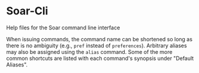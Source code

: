 # Soar-Cli

Help files for the Soar command line interface

When issuing commands, the command name can be shortened so long as there is no
ambiguity (e.g., `pref` instead of `preferences`). Arbitrary aliases may also
be assigned using the `alias` command. Some of the more common shortcuts are
listed with each command's synopsis under "Default Aliases".
